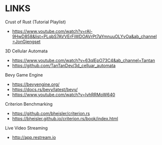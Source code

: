 # LINKS

Crust of Rust (Tutorial Playlist)
- https://www.youtube.com/watch?v=rAl-9HwD858&list=PLqbS7AVVErFiWDOAVrPt7aYmnuuOLYvOa&ab_channel=JonGjengset

3D Cellular Automata
  - https://www.youtube.com/watch?v=63qlEpO73C4&ab_channel=Tantan
  - https://github.com/TanTanDev/3d_celluar_automata

Bevy Game Engine
  - https://bevyengine.org/
  - https://docs.rs/bevy/latest/bevy/
  - https://www.youtube.com/watch?v=IvhRRMoW640

Criterion Benchmarking
  - https://github.com/bheisler/criterion.rs
  - https://bheisler.github.io/criterion.rs/book/index.html

Live Video Streaming
- http://app.restream.io